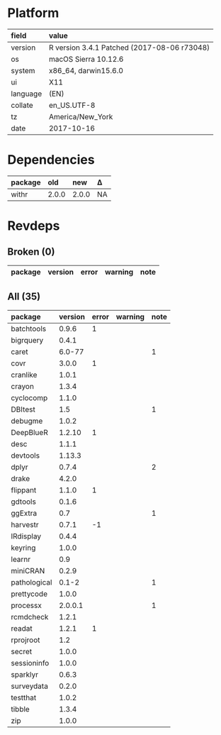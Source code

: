 # Platform

|field    |value                                       |
|:--------|:-------------------------------------------|
|version  |R version 3.4.1 Patched (2017-08-06 r73048) |
|os       |macOS Sierra 10.12.6                        |
|system   |x86_64, darwin15.6.0                        |
|ui       |X11                                         |
|language |(EN)                                        |
|collate  |en_US.UTF-8                                 |
|tz       |America/New_York                            |
|date     |2017-10-16                                  |

# Dependencies

|package |old   |new   |Δ  |
|:-------|:-----|:-----|:--|
|withr   |2.0.0 |2.0.0 |NA |

# Revdeps

## Broken (0)

|package |version |error |warning |note |
|:-------|:-------|:-----|:-------|:----|

## All (35)

|package      |version |error |warning |note |
|:------------|:-------|:-----|:-------|:----|
|batchtools   |0.9.6   |1     |        |     |
|bigrquery    |0.4.1   |      |        |     |
|caret        |6.0-77  |      |        |1    |
|covr         |3.0.0   |1     |        |     |
|cranlike     |1.0.1   |      |        |     |
|crayon       |1.3.4   |      |        |     |
|cyclocomp    |1.1.0   |      |        |     |
|DBItest      |1.5     |      |        |1    |
|debugme      |1.0.2   |      |        |     |
|DeepBlueR    |1.2.10  |1     |        |     |
|desc         |1.1.1   |      |        |     |
|devtools     |1.13.3  |      |        |     |
|dplyr        |0.7.4   |      |        |2    |
|drake        |4.2.0   |      |        |     |
|flippant     |1.1.0   |1     |        |     |
|gdtools      |0.1.6   |      |        |     |
|ggExtra      |0.7     |      |        |1    |
|harvestr     |0.7.1   |-1    |        |     |
|IRdisplay    |0.4.4   |      |        |     |
|keyring      |1.0.0   |      |        |     |
|learnr       |0.9     |      |        |     |
|miniCRAN     |0.2.9   |      |        |     |
|pathological |0.1-2   |      |        |1    |
|prettycode   |1.0.0   |      |        |     |
|processx     |2.0.0.1 |      |        |1    |
|rcmdcheck    |1.2.1   |      |        |     |
|readat       |1.2.1   |1     |        |     |
|rprojroot    |1.2     |      |        |     |
|secret       |1.0.0   |      |        |     |
|sessioninfo  |1.0.0   |      |        |     |
|sparklyr     |0.6.3   |      |        |     |
|surveydata   |0.2.0   |      |        |     |
|testthat     |1.0.2   |      |        |     |
|tibble       |1.3.4   |      |        |     |
|zip          |1.0.0   |      |        |     |

